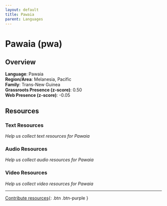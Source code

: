 ```yaml
---
layout: default
title: Pawaia
parent: Languages
---
```


# Pawaia (pwa)

## Overview

**Language**: Pawaia  
**Region/Area**: Melanesia, Pacific  
**Family**: Trans-New Guinea  
**Grassroots Presence (z-score)**: 0.50  
**Web Presence (z-score)**: -0.05  

## Resources

### Text Resources
*Help us collect text resources for Pawaia*

### Audio Resources
*Help us collect audio resources for Pawaia*

### Video Resources
*Help us collect video resources for Pawaia*

---

[Contribute resources](https://forms.office.com/e/1SfLJx3u1r){: .btn .btn-purple }

